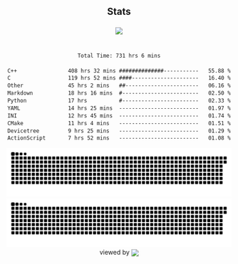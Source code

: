 


<div align="center">

## Stats
<img style="margin: 5px;" src="https://github-readme-stats.vercel.app/api?username=Sylensky&hide=stars&cache_seconds=1800&count_private=true&show_icons=true&include_all_commits=true&hide_border=false&theme=github_dark"/>
</div><br>

<div align="center">

<!--START_SECTION:waka-->

```txt
Total Time: 731 hrs 6 mins

C++                408 hrs 32 mins ##############-----------   55.88 %
C                  119 hrs 52 mins ####---------------------   16.40 %
Other              45 hrs 2 mins   ##-----------------------   06.16 %
Markdown           18 hrs 16 mins  #------------------------   02.50 %
Python             17 hrs          #------------------------   02.33 %
YAML               14 hrs 25 mins  -------------------------   01.97 %
INI                12 hrs 45 mins  -------------------------   01.74 %
CMake              11 hrs 4 mins   -------------------------   01.51 %
Devicetree         9 hrs 25 mins   -------------------------   01.29 %
ActionScript       7 hrs 52 mins   -------------------------   01.08 %
```

<!--END_SECTION:waka-->

</div>

<div align="center">
<img src="https://raw.githubusercontent.com/Sylensky/Sylensky/animation/github-contribution-grid-blue-snake-dark.svg#gh-dark-mode-only"/>
<img src="https://raw.githubusercontent.com/Sylensky/Sylensky/animation/github-contribution-grid-snake.svg#gh-light-mode-only"/>
</div>

<div align="center">
viewed by <img src="https://visitor-badge.laobi.icu/badge?page_id=Sylensky.Sylensky" align="center" height="20" width="" />
</div>
